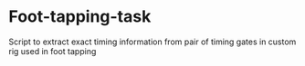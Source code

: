 # Foot-tapping-task
Script to extract exact timing information from pair of timing gates in custom rig used in foot tapping
